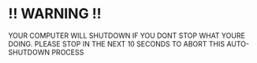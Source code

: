 # !! WARNING !!
YOUR COMPUTER WILL SHUTDOWN IF YOU DONT STOP WHAT YOURE DOING. PLEASE STOP IN THE NEXT 10 SECONDS TO ABORT THIS AUTO-SHUTDOWN PROCESS
